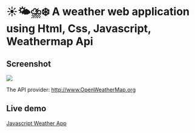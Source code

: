 # ☀️🌤⛈❄️ A weather web application using Html, Css, Javascript, Weathermap Api

## Screenshot
<img src="https://github.com/Bhaskar-maity/Javascript-weather-app/blob/main/Screenshot.png">

The API provider: http://www.OpenWeatherMap.org

## Live demo
[Javascript Weather App](https://bhaskar-maity.github.io/Javascript-weather-app/)
